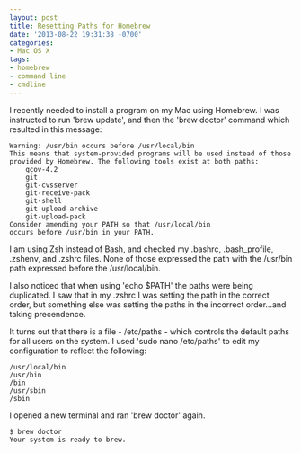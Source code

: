 ```yaml
---
layout: post
title: Resetting Paths for Homebrew
date: '2013-08-22 19:31:38 -0700'
categories:
- Mac OS X
tags:
- homebrew
- command line
- cmdline
---
```


I recently needed to install a program on my Mac using Homebrew. I was
instructed to run 'brew update', and then the 'brew doctor' command which
resulted in this message:
<!--more-->

``` shell
Warning: /usr/bin occurs before /usr/local/bin
This means that system-provided programs will be used instead of those
provided by Homebrew. The following tools exist at both paths:
    gcov-4.2
    git
    git-cvsserver
    git-receive-pack
    git-shell
    git-upload-archive
    git-upload-pack
Consider amending your PATH so that /usr/local/bin
occurs before /usr/bin in your PATH.
```

I am using Zsh instead of Bash, and checked my .bashrc, .bash_profile, .zshenv,
and .zshrc files. None of those expressed the path with the /usr/bin path
expressed before the /usr/local/bin.

I also noticed that when using 'echo $PATH' the paths were being duplicated. I
saw that in my .zshrc I was setting the path in the correct order, but something
else was setting the paths in the incorrect order...and taking precendence.

It turns out that there is a file - /etc/paths - which controls the default
paths for all users on the system. I used 'sudo nano /etc/paths' to edit my
configuration to reflect the following:

``` shell
/usr/local/bin
/usr/bin
/bin
/usr/sbin
/sbin
```

I opened a new terminal and ran 'brew doctor' again.

``` shell
$ brew doctor
Your system is ready to brew.
```
